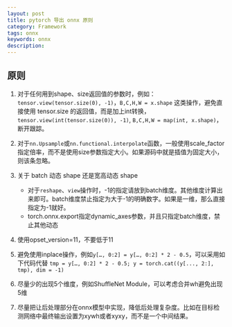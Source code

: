 ```yaml
---
layout: post
title: pytorch 导出 onnx 原则
category: Framework
tags: onnx
keywords: onnx
description:
---
```


## 原则

1. 对于任何用到shape、size返回值的参数时，例如：`tensor.view(tensor.size(0), -1)`，`B,C,H,W = x.shape` 这类操作，避免直接使用 tensor.size 的返回值，而是加上int转换，`tensor.view(int(tensor.size(0)), -1)`, `B,C,H,W = map(int, x.shape)`，断开跟踪。

2. 对于`nn.Upsample`或`nn.functional.interpolate`函数，一般使用scale_factor指定倍率，而不是使用size参数指定大小。如果源码中就是插值为固定大小，则该条忽略。

3. 关于 batch 动态 shape 还是宽高动态 shape

    - 对于`reshape`、`view`操作时，-1的指定请放到batch维度。其他维度计算出来即可。batch维度禁止指定为大于-1的明确数字。如果是一维，那么直接指定为-1就好。
    - torch.onnx.export指定dynamic_axes参数，并且只指定batch维度，禁止其他动态

4. 使用opset_version=11，不要低于11

5. 避免使用inplace操作，例如`y[…, 0:2] = y[…, 0:2] * 2 - 0.5`，可以采用如下代码代替 `tmp = y[…, 0:2] * 2 - 0.5; y = torch.cat((y[..., 2:], tmp), dim = -1)`

6. 尽量少的出现5个维度，例如ShuffleNet Module，可以考虑合并wh避免出现5维

7. 尽量把让后处理部分在onnx模型中实现，降低后处理复杂度。比如在目标检测网络中最终输出设置为xywh或者xyxy，而不是一个中间结果。
